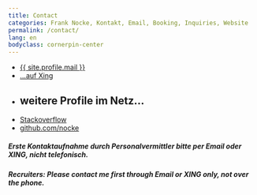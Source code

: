 ```yaml
---
title: Contact
categories: Frank Nocke, Kontakt, Email, Booking, Inquiries, Website
permalink: /contact/
lang: en
bodyclass: cornerpin-center
---
```



<section title='Kontakt, Email, Telefon, Anschrift'>

  <ul class='big-links bpad20'>
    <li>
      <a href='#' target='_blank' class='email' title='Frank Nocke Hamburg Email'><span class='sprite sprite-email'></span><span class='label'>{{ site.profile.mail }}</span></a>
    </li>
    <li>
      <a href='{{site.profile.xing}}' target='_blank' title='Frank Nocke Hamburg XING'><span class='sprite sprite-xing'></span>...auf Xing</a>
    </li>
    <li>
      <h2 class='h2 tpad40'>weitere Profile im Netz...</h2>
    </li>
    <li>
      <a href='{{site.profile.stackoverflow}}' target='_blank' title='Frank Nocke Stackoverflow'><span class='sprite sprite-stackoverflow'></span>Stackoverflow</a>
    </li>
    <li>
      <a href='{{site.profile.github}}' target='_blank' title='Frank Nocke Github Twitter'><span class='sprite sprite-github'></span>github.com/nocke</a>
    </li>
  </ul>

</section>

<h5 lang='de' class='center tpad20'>Erste Kontaktaufnahme durch <b>Personalvermittler</b> bitte per Email oder XING, nicht telefonisch.</h5>
<h5 lang='en' class='center'><b>Recruiters:</b> Please contact me first through Email or XING only, not over the phone.</h5>


<script type="text/javascript">
  
  var elems = document.getElementsByTagName('a'), i;
  for (i in elems) {
      console.log( elems[i].className );
      if((' ' + elems[i].className + ' ').indexOf(' email ') > -1) {
          var label = elems[i].getElementsByClassName('label')[0];
          var realthing = label.innerText.trim().replace(/\[.t\]/g,'@')
          label.innerHTML = realthing;
          elems[i].href = 'mailto:' + realthing + '?subject=Anfrage';
      }
  }

</script>

